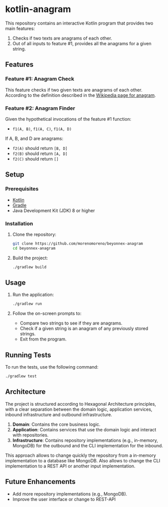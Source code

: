 # kotlin-anagram

This repository contains an interactive Kotlin program that provides two main features:
1. Checks if two texts are anagrams of each other.
2. Out of all inputs to feature #1, provides all the anagrams for a given string.

## Features

### Feature #1: Anagram Check
This feature checks if two given texts are anagrams of each other. According to the definition described in the [Wikipedia page for anagram](https://en.wikipedia.org/wiki/Anagram).

### Feature #2: Anagram Finder
Given the hypothetical invocations of the feature #1 function:
- `f1(A, B)`, `f1(A, C)`, `f1(A, D)`

If A, B, and D are anagrams:
- `f2(A)` should return `[B, D]`
- `f2(B)` should return `[A, D]`
- `f2(C)` should return `[]`

## Setup

### Prerequisites

- [Kotlin](https://kotlinlang.org/)
- [Gradle](https://gradle.org/)
- Java Development Kit (JDK) 8 or higher

### Installation

1. Clone the repository:

   ```sh
   git clone https://github.com/morenomoreno/beyonnex-anagram
   cd beyonnex-anagram
   ```

2. Build the project:

   ```sh
   ./gradlew build
   ```

## Usage

1. Run the application:

   ```sh
   ./gradlew run
   ```

2. Follow the on-screen prompts to:
    - Compare two strings to see if they are anagrams.
    - Check if a given string is an anagram of any previously stored strings.
    - Exit from the program.

## Running Tests

To run the tests, use the following command:

```sh
./gradlew test
```

## Architecture

The project is structured according to Hexagonal Architecture principles, with a clear separation between the domain logic, application services, inbound infrastructure and outbound infrastructure.

1. **Domain**: Contains the core business logic.
2. **Application**: Contains services that use the domain logic and interact with repositories.
3. **Infrastructure**: Contains repository implementations (e.g., in-memory, MongoDB) for the outbound and the CLI implementation for the inbound.

This approach allows to change quickly the repository from a in-memory implementation to a database like MongoDB. Also allows to change the CLI implementation to a REST API or another input implementation. 

## Future Enhancements

- Add more repository implementations (e.g., MongoDB).
- Improve the user interface or change to REST-API
